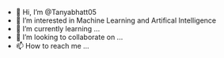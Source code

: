 - 👋 Hi, I’m @Tanyabhatt05
- 👀 I’m interested in Machine Learning and Artifical Intelligence 
- 🌱 I’m currently learning ...
- 💞️ I’m looking to collaborate on ...
- 📫 How to reach me ...

<!---
Tanyabhatt05/Tanyabhatt05 is a ✨ special ✨ repository because its `README.md` (this file) appears on your GitHub profile.
You can click the Preview link to take a look at your changes.
--->
